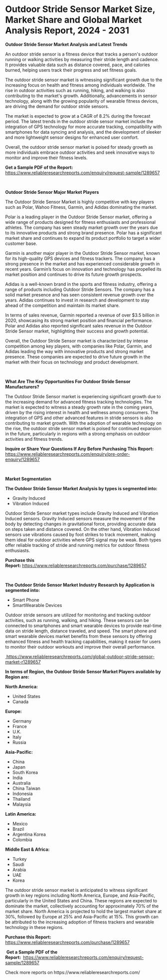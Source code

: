 <p><h1>Outdoor Stride Sensor Market Size, Market Share and Global Market Analysis Report, 2024 - 2031</h1></p><p><strong>Outdoor Stride Sensor Market Analysis and Latest Trends</strong></p>
<p><p>An outdoor stride sensor is a fitness device that tracks a person's outdoor running or walking activities by measuring their stride length and cadence. It provides valuable data such as distance covered, pace, and calories burned, helping users track their progress and set fitness goals.</p><p>The outdoor stride sensor market is witnessing significant growth due to the increasing focus on health and fitness among individuals worldwide. The rise in outdoor activities such as running, hiking, and walking is also contributing to the market's growth. Additionally, advancements in sensor technology, along with the growing popularity of wearable fitness devices, are driving the demand for outdoor stride sensors.</p><p>The market is expected to grow at a CAGR of 8.2% during the forecast period. The latest trends in the outdoor stride sensor market include the integration of GPS technology for more accurate tracking, compatibility with smartphones for data syncing and analysis, and the development of sleeker and more lightweight sensor designs for enhanced user comfort.</p><p>Overall, the outdoor stride sensor market is poised for steady growth as more individuals embrace outdoor activities and seek innovative ways to monitor and improve their fitness levels.</p></p>
<p><strong>Get a Sample PDF of the Report:&nbsp;</strong> <a href="https://www.reliableresearchreports.com/enquiry/request-sample/1289657">https://www.reliableresearchreports.com/enquiry/request-sample/1289657</a></p>
<p>&nbsp;</p>
<p><strong>Outdoor Stride Sensor Major Market Players</strong></p>
<p><p>The Outdoor Stride Sensor Market is highly competitive with key players such as Polar, Wahoo Fitness, Garmin, and Adidas dominating the market. </p><p>Polar is a leading player in the Outdoor Stride Sensor market, offering a wide range of products designed for fitness enthusiasts and professional athletes. The company has seen steady market growth over the years due to its innovative products and strong brand presence. Polar has a significant market share and continues to expand its product portfolio to target a wider customer base.</p><p>Garmin is another major player in the Outdoor Stride Sensor market, known for its high-quality GPS devices and fitness trackers. The company has a strong presence in the market and has experienced considerable growth in recent years. Garmin’s focus on innovation and technology has propelled its market position and continues to drive its future growth prospects.</p><p>Adidas is a well-known brand in the sports and fitness industry, offering a range of products including Outdoor Stride Sensors. The company has a solid market presence and has seen consistent revenue growth over the years. Adidas continues to invest in research and development to stay ahead of the competition and maintain its market share.</p><p>In terms of sales revenue, Garmin reported a revenue of over $3.5 billion in 2020, showcasing its strong market position and financial performance. Polar and Adidas also reported significant sales revenue in the Outdoor Stride Sensor market, highlighting their success and growth potential.</p><p>Overall, the Outdoor Stride Sensor market is characterized by intense competition among key players, with companies like Polar, Garmin, and Adidas leading the way with innovative products and strong market presence. These companies are expected to drive future growth in the market with their focus on technology and product development.</p></p>
<p>&nbsp;</p>
<p><strong>What Are The Key Opportunities For Outdoor Stride Sensor Manufacturers?</strong></p>
<p><p>The Outdoor Stride Sensor market is experiencing significant growth due to the increasing demand for advanced fitness tracking technologies. The market is expected to witness a steady growth rate in the coming years, driven by the rising interest in health and wellness among consumers. The integration of GPS and other advanced features in stride sensors is also contributing to market growth. With the adoption of wearable technology on the rise, the outdoor stride sensor market is poised for continued expansion in the future, particularly in regions with a strong emphasis on outdoor activities and fitness trends.</p></p>
<p><strong>Inquire or Share Your Questions If Any Before Purchasing This Report:</strong> <a href="https://www.reliableresearchreports.com/enquiry/pre-order-enquiry/1289657">https://www.reliableresearchreports.com/enquiry/pre-order-enquiry/1289657</a></p>
<p>&nbsp;</p>
<p><strong>Market Segmentation</strong></p>
<p><strong>The Outdoor Stride Sensor Market Analysis by types is segmented into:</strong></p>
<p><ul><li>Gravity Induced</li><li>Vibration Induced</li></ul></p>
<p><p>Outdoor Stride Sensor market types include Gravity Induced and Vibration Induced sensors. Gravity Induced sensors measure the movement of the body by detecting changes in gravitational force, providing accurate data on steps taken and distance covered. On the other hand, Vibration Induced sensors use vibrations caused by foot strikes to track movement, making them ideal for outdoor activities where GPS signal may be weak. Both types offer reliable tracking of stride and running metrics for outdoor fitness enthusiasts.</p></p>
<p><strong>Purchase this Report:&nbsp;</strong><a href="https://www.reliableresearchreports.com/purchase/1289657">https://www.reliableresearchreports.com/purchase/1289657</a></p>
<p>&nbsp;</p>
<p><strong>The Outdoor Stride Sensor Market Industry Research by Application is segmented into:</strong></p>
<p><ul><li>Smart Phone</li><li>SmartWearable Devices</li></ul></p>
<p><p>Outdoor stride sensors are utilized for monitoring and tracking outdoor activities, such as running, walking, and hiking. These sensors can be connected to smartphones and smart wearable devices to provide real-time data on stride length, distance traveled, and speed. The smart phone and smart wearable devices market benefits from these sensors by offering enhanced fitness and health tracking capabilities, making it easier for users to monitor their outdoor workouts and improve their overall performance.</p></p>
<p><a href="https://www.reliableresearchreports.com/global-outdoor-stride-sensor-market-r1289657">&nbsp;https://www.reliableresearchreports.com/global-outdoor-stride-sensor-market-r1289657</a></p>
<p><strong>In terms of Region, the Outdoor Stride Sensor Market Players available by Region are:</strong></p>
<p>
    <p> <strong> North America: </strong>
        <ul>
            <li>United States</li>
            <li>Canada</li>
        </ul>
        </p> 
    <p> <strong> Europe: </strong>
        <ul>
            <li>Germany</li>
            <li>France</li>
            <li>U.K.</li>
            <li>Italy</li>
            <li>Russia</li>
        </ul>
        </p> 
    <p> <strong> Asia-Pacific: </strong>
        <ul>
            <li>China</li>
            <li>Japan</li>
            <li>South Korea</li>
            <li>India</li>
            <li>Australia</li>
            <li>China Taiwan</li>
            <li>Indonesia</li>
            <li>Thailand</li>
            <li>Malaysia</li>
        </ul>
        </p> 
    <p> <strong> Latin America: </strong>
        <ul>
            <li>Mexico</li>
            <li>Brazil</li>
            <li>Argentina Korea</li>
            <li>Colombia</li>
        </ul>
        </p> 
    <p> <strong> Middle East & Africa: </strong>
        <ul>
            <li>Turkey</li>
            <li>Saudi</li>
            <li>Arabia</li>
            <li>UAE</li>
            <li>Korea</li>
        </ul>
    </p>
    </p>
<p><p>The outdoor stride sensor market is anticipated to witness significant growth in key regions including North America, Europe, and Asia-Pacific, particularly in the United States and China. These regions are expected to dominate the market, collectively accounting for approximately 70% of the market share. North America is projected to hold the largest market share at 30%, followed by Europe at 25% and Asia-Pacific at 15%. This growth can be attributed to the increasing adoption of fitness trackers and wearable technology in these regions.</p></p>
<p><strong>Purchase this Report: </strong><a href="https://www.reliableresearchreports.com/purchase/1289657">https://www.reliableresearchreports.com/purchase/1289657</a></p>
<p>&nbsp;<strong>Get a Sample PDF of the Report:&nbsp;&nbsp;</strong><a href="https://www.reliableresearchreports.com/enquiry/request-sample/1289657">https://www.reliableresearchreports.com/enquiry/request-sample/1289657</a></p>
<p><strong></strong></p>
<p>Check more reports on https://www.reliableresearchreports.com/</p>